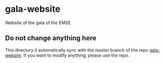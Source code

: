 # gala-website
Website of the gala of the EMSE

## Do not change anything here

This directory it automatically sync with the master branch of the repo [gala-website](https://github.com/emse-students/gala-website).
If you want to modify anything, please use the repo.
